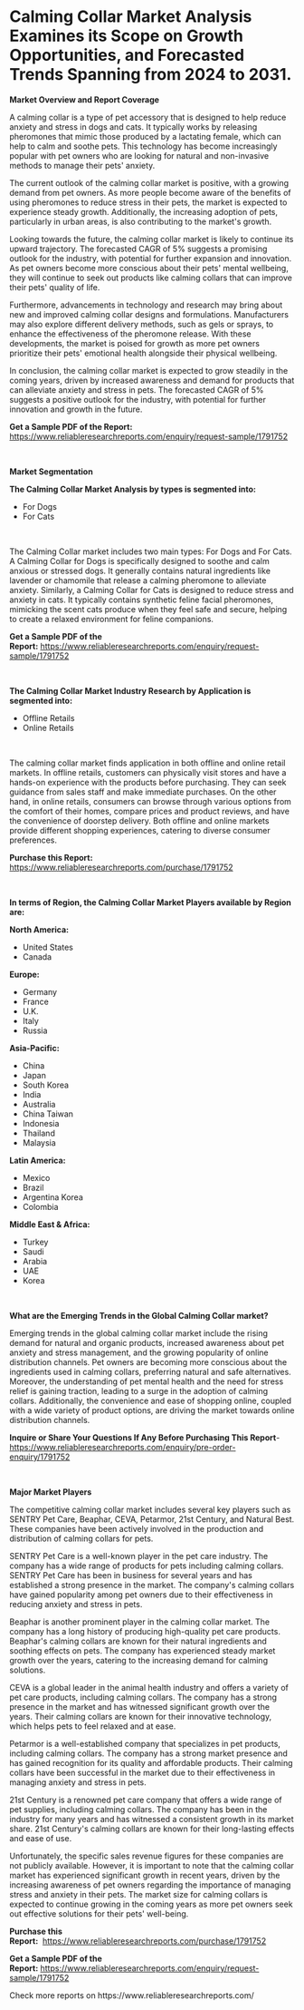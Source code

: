 <p><h1>Calming Collar Market Analysis Examines its Scope on Growth Opportunities, and Forecasted Trends Spanning from 2024 to 2031.</h1></p><p><strong>Market Overview and Report Coverage</strong></p>
<p><p>A calming collar is a type of pet accessory that is designed to help reduce anxiety and stress in dogs and cats. It typically works by releasing pheromones that mimic those produced by a lactating female, which can help to calm and soothe pets. This technology has become increasingly popular with pet owners who are looking for natural and non-invasive methods to manage their pets' anxiety.</p><p>The current outlook of the calming collar market is positive, with a growing demand from pet owners. As more people become aware of the benefits of using pheromones to reduce stress in their pets, the market is expected to experience steady growth. Additionally, the increasing adoption of pets, particularly in urban areas, is also contributing to the market's growth.</p><p>Looking towards the future, the calming collar market is likely to continue its upward trajectory. The forecasted CAGR of 5% suggests a promising outlook for the industry, with potential for further expansion and innovation. As pet owners become more conscious about their pets' mental wellbeing, they will continue to seek out products like calming collars that can improve their pets' quality of life.</p><p>Furthermore, advancements in technology and research may bring about new and improved calming collar designs and formulations. Manufacturers may also explore different delivery methods, such as gels or sprays, to enhance the effectiveness of the pheromone release. With these developments, the market is poised for growth as more pet owners prioritize their pets' emotional health alongside their physical wellbeing.</p><p>In conclusion, the calming collar market is expected to grow steadily in the coming years, driven by increased awareness and demand for products that can alleviate anxiety and stress in pets. The forecasted CAGR of 5% suggests a positive outlook for the industry, with potential for further innovation and growth in the future.</p></p>
<p><strong>Get a Sample PDF of the Report:</strong> <a href="https://www.reliableresearchreports.com/enquiry/request-sample/1791752">https://www.reliableresearchreports.com/enquiry/request-sample/1791752</a></p>
<p>&nbsp;</p>
<p><strong>Market Segmentation</strong></p>
<p><strong>The Calming Collar Market Analysis by types is segmented into:</strong></p>
<p><ul><li>For Dogs</li><li>For Cats</li></ul></p>
<p>&nbsp;</p>
<p><p>The Calming Collar market includes two main types: For Dogs and For Cats. A Calming Collar for Dogs is specifically designed to soothe and calm anxious or stressed dogs. It generally contains natural ingredients like lavender or chamomile that release a calming pheromone to alleviate anxiety. Similarly, a Calming Collar for Cats is designed to reduce stress and anxiety in cats. It typically contains synthetic feline facial pheromones, mimicking the scent cats produce when they feel safe and secure, helping to create a relaxed environment for feline companions.</p></p>
<p><strong>Get a Sample PDF of the Report:</strong>&nbsp;<a href="https://www.reliableresearchreports.com/enquiry/request-sample/1791752">https://www.reliableresearchreports.com/enquiry/request-sample/1791752</a></p>
<p>&nbsp;</p>
<p><strong>The Calming Collar Market Industry Research by Application is segmented into:</strong></p>
<p><ul><li>Offline Retails</li><li>Online Retails</li></ul></p>
<p>&nbsp;</p>
<p><p>The calming collar market finds application in both offline and online retail markets. In offline retails, customers can physically visit stores and have a hands-on experience with the products before purchasing. They can seek guidance from sales staff and make immediate purchases. On the other hand, in online retails, consumers can browse through various options from the comfort of their homes, compare prices and product reviews, and have the convenience of doorstep delivery. Both offline and online markets provide different shopping experiences, catering to diverse consumer preferences.</p></p>
<p><strong>Purchase this Report:</strong>&nbsp; <a href="https://www.reliableresearchreports.com/purchase/1791752">https://www.reliableresearchreports.com/purchase/1791752</a></p>
<p>&nbsp;</p>
<p><strong>In terms of Region, the Calming Collar Market Players available by Region are:</strong></p>
<p>
    <p> <strong> North America: </strong>
        <ul>
            <li>United States</li>
            <li>Canada</li>
        </ul>
        </p> 
    <p> <strong> Europe: </strong>
        <ul>
            <li>Germany</li>
            <li>France</li>
            <li>U.K.</li>
            <li>Italy</li>
            <li>Russia</li>
        </ul>
        </p> 
    <p> <strong> Asia-Pacific: </strong>
        <ul>
            <li>China</li>
            <li>Japan</li>
            <li>South Korea</li>
            <li>India</li>
            <li>Australia</li>
            <li>China Taiwan</li>
            <li>Indonesia</li>
            <li>Thailand</li>
            <li>Malaysia</li>
        </ul>
        </p> 
    <p> <strong> Latin America: </strong>
        <ul>
            <li>Mexico</li>
            <li>Brazil</li>
            <li>Argentina Korea</li>
            <li>Colombia</li>
        </ul>
        </p> 
    <p> <strong> Middle East & Africa: </strong>
        <ul>
            <li>Turkey</li>
            <li>Saudi</li>
            <li>Arabia</li>
            <li>UAE</li>
            <li>Korea</li>
        </ul>
    </p>
    </p>
<p>&nbsp;</p>
<p><strong>What are the Emerging Trends in the Global Calming Collar market?</strong></p>
<p><p>Emerging trends in the global calming collar market include the rising demand for natural and organic products, increased awareness about pet anxiety and stress management, and the growing popularity of online distribution channels. Pet owners are becoming more conscious about the ingredients used in calming collars, preferring natural and safe alternatives. Moreover, the understanding of pet mental health and the need for stress relief is gaining traction, leading to a surge in the adoption of calming collars. Additionally, the convenience and ease of shopping online, coupled with a wide variety of product options, are driving the market towards online distribution channels.</p></p>
<p><strong>Inquire or Share Your Questions If Any Before Purchasing This Report</strong>- <a href="https://www.reliableresearchreports.com/enquiry/pre-order-enquiry/1791752">https://www.reliableresearchreports.com/enquiry/pre-order-enquiry/1791752</a></p>
<p>&nbsp;</p>
<p><strong>Major Market Players</strong></p>
<p><p>The competitive calming collar market includes several key players such as SENTRY Pet Care, Beaphar, CEVA, Petarmor, 21st Century, and Natural Best. These companies have been actively involved in the production and distribution of calming collars for pets. </p><p>SENTRY Pet Care is a well-known player in the pet care industry. The company has a wide range of products for pets including calming collars. SENTRY Pet Care has been in business for several years and has established a strong presence in the market. The company's calming collars have gained popularity among pet owners due to their effectiveness in reducing anxiety and stress in pets. </p><p>Beaphar is another prominent player in the calming collar market. The company has a long history of producing high-quality pet care products. Beaphar's calming collars are known for their natural ingredients and soothing effects on pets. The company has experienced steady market growth over the years, catering to the increasing demand for calming solutions.</p><p>CEVA is a global leader in the animal health industry and offers a variety of pet care products, including calming collars. The company has a strong presence in the market and has witnessed significant growth over the years. Their calming collars are known for their innovative technology, which helps pets to feel relaxed and at ease.</p><p>Petarmor is a well-established company that specializes in pet products, including calming collars. The company has a strong market presence and has gained recognition for its quality and affordable products. Their calming collars have been successful in the market due to their effectiveness in managing anxiety and stress in pets.</p><p>21st Century is a renowned pet care company that offers a wide range of pet supplies, including calming collars. The company has been in the industry for many years and has witnessed a consistent growth in its market share. 21st Century's calming collars are known for their long-lasting effects and ease of use.</p><p>Unfortunately, the specific sales revenue figures for these companies are not publicly available. However, it is important to note that the calming collar market has experienced significant growth in recent years, driven by the increasing awareness of pet owners regarding the importance of managing stress and anxiety in their pets. The market size for calming collars is expected to continue growing in the coming years as more pet owners seek out effective solutions for their pets' well-being.</p></p>
<p><strong>Purchase this Report:</strong>&nbsp;&nbsp;<a href="https://www.reliableresearchreports.com/purchase/1791752">https://www.reliableresearchreports.com/purchase/1791752</a></p>
<p></p>
<p><strong>Get a Sample PDF of the Report:</strong>&nbsp;<a href="https://www.reliableresearchreports.com/enquiry/request-sample/1791752">https://www.reliableresearchreports.com/enquiry/request-sample/1791752</a></p>
<p>Check more reports on https://www.reliableresearchreports.com/</p>